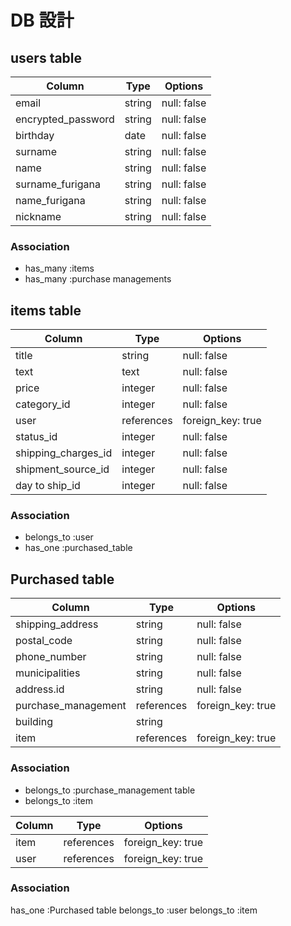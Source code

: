 
# DB 設計

## users table

| Column             | Type                | Options          |
|--------------------|---------------------|------------------|
| email              | string              | null: false      |
| encrypted_password | string              | null: false      |
| birthday           | date                | null: false      |
| surname            | string              | null: false      |
| name               | string              | null: false      |
| surname_furigana   | string              | null: false      |
| name_furigana      | string              | null: false      |
| nickname           | string              | null: false      |

### Association

* has_many :items
* has_many :purchase managements

## items table

| Column              | Type       | Options           |
|---------------------|------------|-------------------|
| title               | string     | null: false       |
| text                | text       | null: false       |
| price               | integer    | null: false       |
| category_id         | integer    | null: false       |
| user                | references | foreign_key: true |
| status_id           | integer    | null: false       |
| shipping_charges_id | integer    | null: false       |
| shipment_source_id  | integer    | null: false       |
| day to ship_id      | integer    | null: false       |


### Association

- belongs_to :user
- has_one :purchased_table

 ## Purchased table

| Column              | Type       | Options           |
|---------------------|------------|-------------------|
| shipping_address    | string     | null: false       |
| postal_code         | string     | null: false       |
| phone_number        | string     | null: false       |
| municipalities      | string     | null: false       |
| address.id          | string     | null: false       |
| purchase_management | references | foreign_key: true |
| building            | string     |                   |
| item                | references | foreign_key: true |

### Association

- belongs_to :purchase_management table
- belongs_to :item 

| Column              | Type       | Options           |
|---------------------|------------|-------------------|
| item                | references | foreign_key: true |
| user                | references | foreign_key: true |

### Association

has_one :Purchased table
belongs_to :user
belongs_to :item



